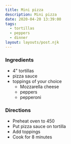 ```yaml
---
title: Mini pizza
description: Mini pizza
date: 2020-04-20 13:39:00
tags:
  - tortillas
  - peppers
  - dinner
layout: layouts/post.njk
---
```


### Ingredients

- 4" tortillas
- pizza sauce
- toppings of your choice
  - Mozzarella cheese
  - peppers
  - pepperoni

### Directions

- Preheat oven to 450
- Put pizza sauce on tortilla
- Add toppings
- Cook for 8 minutes
